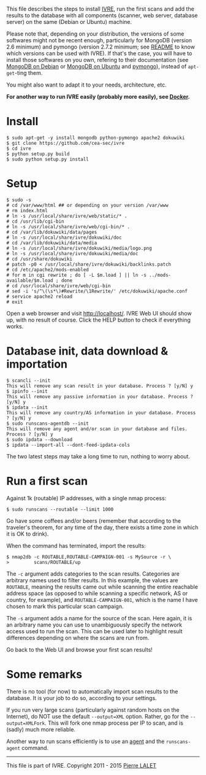 This file describes the steps to install [IVRE](README.md), run the
first scans and add the results to the database with all components
(scanner, web server, database server) on the same (Debian or Ubuntu)
machine.

Please note that, depending on your distribution, the versions of some
softwares might not be recent enough, particularly for MongoDB
(version 2.6 minimum) and pymongo (version 2.7.2 minimum; see
[README](README.md) to know which versions can be used with IVRE). If
that's the case, you will have to install those softwares on you own,
refering to their documentation (see
[MongoDB on Debian](http://docs.mongodb.org/manual/tutorial/install-mongodb-on-debian/)
or
[MongoDB on Ubuntu](http://docs.mongodb.org/manual/tutorial/install-mongodb-on-ubuntu/)
and [pymongo](https://pypi.python.org/pypi/pymongo/)), instead of
`apt-get`-ting them.

You might also want to adapt it to your needs, architecture, etc.

**For another way to run IVRE easily (probably more easily), see
  [Docker](DOCKER.md).**


# Install #

    $ sudo apt-get -y install mongodb python-pymongo apache2 dokuwiki
    $ git clone https://github.com/cea-sec/ivre
    $ cd ivre
    $ python setup.py build
    $ sudo python setup.py install


# Setup #

    $ sudo -s
    # cd /var/www/html ## or depending on your version /var/www
    # rm index.html
    # ln -s /usr/local/share/ivre/web/static/* .
    # cd /usr/lib/cgi-bin
    # ln -s /usr/local/share/ivre/web/cgi-bin/* .
    # cd /var/lib/dokuwiki/data/pages
    # ln -s /usr/local/share/ivre/dokuwiki/doc
    # cd /var/lib/dokuwiki/data/media
    # ln -s /usr/local/share/ivre/dokuwiki/media/logo.png
    # ln -s /usr/local/share/ivre/dokuwiki/media/doc
    # cd /usr/share/dokuwiki
    # patch -p0 < /usr/local/share/ivre/dokuwiki/backlinks.patch
    # cd /etc/apache2/mods-enabled
    # for m in cgi rewrite ; do [ -L $m.load ] || ln -s ../mods-available/$m.load ; done
    # cd /usr/local/share/ivre/web/cgi-bin
    # sed -i 's/^\(\s*\)#Rewrite/\1Rewrite/' /etc/dokuwiki/apache.conf
    # service apache2 reload
    # exit

Open a web browser and visit [http://localhost/](http://localhost/).
IVRE Web UI should show up, with no result of course. Click the HELP
button to check if everything works.


# Database init, data download & importation #

    $ scancli --init
    This will remove any scan result in your database. Process ? [y/N] y
    $ ipinfo --init
    This will remove any passive information in your database. Process ? [y/N] y
    $ ipdata --init
    This will remove any country/AS information in your database. Process ? [y/N] y
    $ sudo runscans-agentdb --init
    This will remove any agent and/or scan in your database and files. Process ? [y/N] y
    $ sudo ipdata --download
    $ ipdata --import-all --dont-feed-ipdata-cols

The two latest steps may take a long time to run, nothing to worry
about.


# Run a first scan #

Against 1k (routable) IP addresses, with a single nmap process:

    $ sudo runscans --routable --limit 1000

Go have some coffees and/or beers (remember that according to the
traveler's theorem, for any time of the day, there exists a time zone
in which it is OK to drink).

When the command has terminated, import the results:

    $ nmap2db -c ROUTABLE,ROUTABLE-CAMPAIGN-001 -s MySource -r \
    >         scans/ROUTABLE/up

The `-c` argument adds categories to the scan results. Categories are
arbitrary names used to filter results. In this example, the values
are `ROUTABLE`, meaning the results came out while scanning the entire
reachable address space (as opposed to while scanning a specific
network, AS or country, for example), and `ROUTABLE-CAMPAIGN-001`,
which is the name I have chosen to mark this particular scan campaign.

The `-s` argument adds a name for the source of the scan. Here again,
it is an arbitrary name you can use to unambiguously specify the
network access used to run the scan. This can be used later to
highlight result differences depending on where the scans are run
from.

Go back to the Web UI and browse your first scan results!


# Some remarks #

There is no tool (for now) to automatically import scan results to the
database. It is your job to do so, according to your settings.

If you run very large scans (particularly against random hosts on the
Internet), do NOT use the default `--output=XML` option. Rather, go
for the `--output=XMLFork`. This will fork one nmap process per IP to
scan, and is (sadly) much more reliable.

Another way to run scans efficiently is to use an [agent](AGENT.md)
and the `runscans-agent` command.


---

This file is part of IVRE. Copyright 2011 - 2015
[Pierre LALET](mailto:pierre.lalet@cea.fr)
